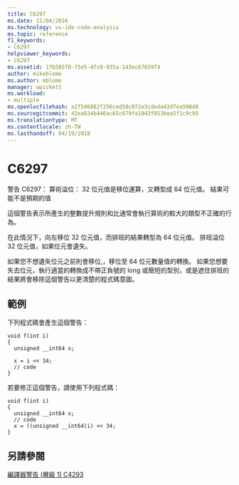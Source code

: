 ```yaml
---
title: C6297
ms.date: 11/04/2016
ms.technology: vs-ide-code-analysis
ms.topic: reference
f1_keywords:
- C6297
helpviewer_keywords:
- C6297
ms.assetid: 17b585f0-75e5-4fc0-935a-143ec67659f4
author: mikeblome
ms.author: mblome
manager: wpickett
ms.workload:
- multiple
ms.openlocfilehash: a2f546862f256ced58c072e3cdeda42d7ea508d8
ms.sourcegitcommit: 42ea834b446ac65c679fa1043f853bea5f1c9c95
ms.translationtype: MT
ms.contentlocale: zh-TW
ms.lasthandoff: 04/19/2018
---
```

# <a name="c6297"></a>C6297
警告 C6297： 算術溢位： 32 位元值是移位運算，又轉型成 64 位元值。 結果可能不是預期的值

 這個警告表示所產生的整數提升規則和比通常會執行算術的較大的類型不正確的行為。

 在此情況下，向左移位 32 位元值，而排班的結果轉型為 64 位元值。 排班溢位 32 位元值，如果位元會遺失。

 如果您不想遺失位元之前則會移位,，移位至 64 位元數量值的轉換。 如果您想要失去位元，執行適當的轉換成不帶正負號的 long 或簡短的型別，或是遮住排班的結果將會移除這個警告以更清楚的程式碼意圖。

## <a name="example"></a>範例
 下列程式碼會產生這個警告：

```
void f(int i)
{
  unsigned __int64 x;

  x = i << 34;
  // code
}
```

 若要修正這個警告，請使用下列程式碼：

```
void f(int i)
{
  unsigned __int64 x;
  // code
  x = ((unsigned __int64)i) << 34;
}
```

## <a name="see-also"></a>另請參閱
 [編譯器警告 (層級 1) C4293](/cpp/error-messages/compiler-warnings/compiler-warning-level-1-c4293)